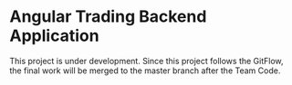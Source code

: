 # Angular Trading Backend Application

This project is under development. Since this project follows the GitFlow, the final work will be merged to the master branch after the Team Code.
